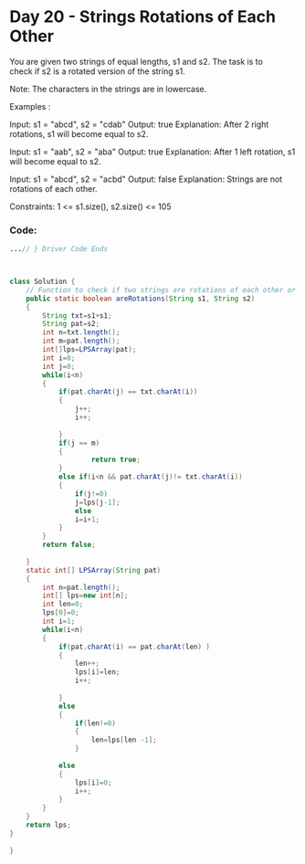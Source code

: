 # Day 20 - Strings Rotations of Each Other

You are given two strings of equal lengths, s1 and s2. The task is to check if s2 is a rotated version of the string s1.

Note: The characters in the strings are in lowercase.

Examples :

Input: s1 = "abcd", s2 = "cdab"
Output: true
Explanation: After 2 right rotations, s1 will become equal to s2.

Input: s1 = "aab", s2 = "aba"
Output: true
Explanation: After 1 left rotation, s1 will become equal to s2.

Input: s1 = "abcd", s2 = "acbd"
Output: false
Explanation: Strings are not rotations of each other.

Constraints:
1 <= s1.size(), s2.size() <= 105

### Code:
```java
...// } Driver Code Ends



class Solution {
    // Function to check if two strings are rotations of each other or not.
    public static boolean areRotations(String s1, String s2)
    {
        String txt=s1+s1;
        String pat=s2;
        int n=txt.length();
        int m=pat.length();
        int[]lps=LPSArray(pat);
        int i=0;
        int j=0;
        while(i<n)
        {
            if(pat.charAt(j) == txt.charAt(i))
            {
                j++;
                i++;
                
            }
            if(j == m)
            {
                    return true;
            }
            else if(i<n && pat.charAt(j)!= txt.charAt(i))
            {
                if(j!=0)
                j=lps[j-1];
                else
                i=i+1;
            }
        }
        return false;
       
    }
    static int[] LPSArray(String pat)
    {
        int n=pat.length();
        int[] lps=new int[n];
        int len=0;
        lps[0]=0;
        int i=1;
        while(i<n)
        {
            if(pat.charAt(i) == pat.charAt(len) )
            {
                len++;
                lps[i]=len;
                i++;
                
            }
            else
            {
                if(len!=0)
                {
                    len=lps[len -1];
                }
            
            else
            {
                lps[i]=0;
                i++;
            }
        }
    }
    return lps;
}
    
}
```
